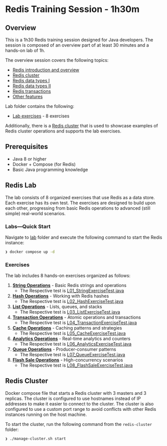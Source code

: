 # Redis Training Session - 1h30m

## Overview
This is a 1h30 Redis training session designed for Java developers.
The session is composed of an overview part of at least 30 minutes and a hands-on lab of 1h.

The overview session covers the following topics:

- [Redis introduction and overview](overview/01-redis-introduction.md)
- [Redis cluster](overview/02-redis-cluster.md)
- [Redis data types I](overview/03-redis-data-types-i.md)
- [Redis data types II](overview/04-redis-data-types-ii.md)
- [Redis transactions](overview/05-redis-transactions.md)
- [Other features](overview/06-redis-other-features.md)

Lab folder contains the following:

- [Lab exercises](lab/src/main/java/com/redis/training) - 8 exercises

Additionally, there is a [Redis cluster](redis-cluster/README.md) that is used to showcase examples of Redis cluster operations and supports the lab exercises.

## Prerequisites

- Java 8 or higher
- Docker + Compose (for Redis)
- Basic Java programming knowledge

## Redis Lab

The lab consists of 8 organized exercises that use Redis as a data store. 
Each exercise has its own test. The exercises are designed to build upon each other, progressing from basic Redis operations to advanced (still simple) real-world scenarios.

### Labs—Quick Start

Navigate to [lab](lab) folder and execute the following command to start the Redis instance:

```bash
❯ docker compose up -d
```

### Exercises

The lab includes 8 hands-on exercises organized as follows:

1. **[String Operations](lab/src/main/java/com/redis/training/L01_StringExercise.java)** - Basic Redis strings and operations
   - The Respective test is [L01_StringExerciseTest.java](lab/src/test/java/com/redis/training/L01_StringExerciseTest.java)
2. **[Hash Operations](lab/src/main/java/com/redis/training/L02_HashExercise.java)** - Working with Redis hashes
   - The Respective test is [L02_HashExerciseTest.java](lab/src/test/java/com/redis/training/L02_HashExerciseTest.java)
3. **[List Operations](lab/src/main/java/com/redis/training/L03_ListExercise.java)** - Lists, queues, and stacks
   - The Respective test is [L03_ListExerciseTest.java](lab/src/test/java/com/redis/training/L03_ListExerciseTest.java)
4. **[Transaction Operations](lab/src/main/java/com/redis/training/L04_TransactionExercise.java)** - Atomic operations and transactions
   - The Respective test is [L04_TransactionExerciseTest.java](lab/src/test/java/com/redis/training/L04_TransactionExerciseTest.java)
5. **[Cache Operations](lab/src/main/java/com/redis/training/L05_CacheExercise.java)** - Caching patterns and strategies
   - The Respective test is [L05_CacheExerciseTest.java](lab/src/test/java/com/redis/training/L05_CacheExerciseTest.java)
6. **[Analytics Operations](lab/src/main/java/com/redis/training/L06_AnalyticsExercise.java)** - Real-time analytics and counters
   - The Respective test is [L06_AnalyticsExerciseTest.java](lab/src/test/java/com/redis/training/L06_AnalyticsExerciseTest.java)
7. **[Queue Operations](lab/src/main/java/com/redis/training/L07_QueueExercise.java)** - Producer-consumer patterns
   - The Respective test is [L07_QueueExerciseTest.java](lab/src/test/java/com/redis/training/L07_QueueExerciseTest.java)
8. **[Flash Sale Operations](lab/src/main/java/com/redis/training/L08_FlashSaleExercise.java)** - High-concurrency scenarios
   - The Respective test is [L08_FlashSaleExerciseTest.java](lab/src/test/java/com/redis/training/L08_FlashSaleExerciseTest.java)

## Redis Cluster

Docker compose file that starts a Redis cluster with 3 masters and 3 replicas.
The cluster is configured to use hostnames instead of IP addresses to make it easier to connect to the cluster.
The cluster is also configured to use a custom port range to avoid conflicts with other Redis instances running on the host machine.

To start the cluster, run the following command from the `redis-cluster` folder:

```bash
❯ ./manage-cluster.sh start
```
